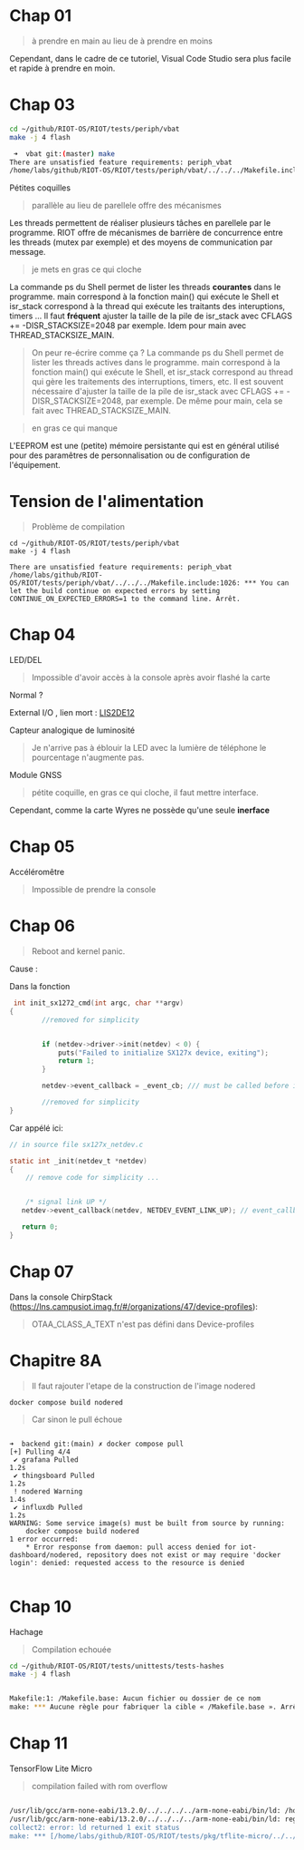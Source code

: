 
# Chap 01 


> à prendre en main au lieu de à prendre en moins

Cependant, dans le cadre de ce tutoriel, Visual Code Studio sera plus facile et rapide à prendre en moin. 







# Chap 03

```bash
cd ~/github/RIOT-OS/RIOT/tests/periph/vbat
make -j 4 flash

 ➜  vbat git:(master) make 
There are unsatisfied feature requirements: periph_vbat
/home/labs/github/RIOT-OS/RIOT/tests/periph/vbat/../../../Makefile.include:1026: *** You can let the build continue on expected errors by setting CONTINUE_ON_EXPECTED_ERRORS=1 to the command line. Arrêt.

```
Pétites coquilles 

> parallèle au lieu de parellele
> offre des mécanismes 

Les threads permettent de réaliser plusieurs tâches en parellele par le programme. 
RIOT offre de mécanismes de barrière de concurrence entre les threads (mutex par exemple) et des moyens de communication par message.


> je mets en gras ce qui cloche

La commande ps du Shell permet de lister les threads **courantes** dans le programme. 
main correspond à la fonction main() qui exécute le Shell et isr_stack 
correspond à la thread qui exécute les traitants des interuptions, timers ... 
Il faut **fréquent** ajuster la taille de la pile de isr_stack avec 
CFLAGS += -DISR_STACKSIZE=2048 par exemple. Idem pour main avec THREAD_STACKSIZE_MAIN.

> On peur re-écrire comme ça ? 
La commande ps du Shell permet de lister les threads actives dans le programme. 
main correspond à la fonction main() qui exécute le Shell, et isr_stack correspond 
au thread qui gère les traitements des interruptions, timers, etc. 
Il est souvent nécessaire d'ajuster la taille de la pile de isr_stack avec 
CFLAGS += -DISR_STACKSIZE=2048, par exemple. 
De même pour main, cela se fait avec THREAD_STACKSIZE_MAIN.

> en gras ce qui manque

L'EEPROM est une (petite) mémoire persistante qui est en général utilisé pour des paramêtres de personnalisation ou de configuration de l'équipement.



# Tension de l'alimentation

> Problème de compilation 

```
cd ~/github/RIOT-OS/RIOT/tests/periph/vbat
make -j 4 flash

There are unsatisfied feature requirements: periph_vbat
/home/labs/github/RIOT-OS/RIOT/tests/periph/vbat/../../../Makefile.include:1026: *** You can let the build continue on expected errors by setting CONTINUE_ON_EXPECTED_ERRORS=1 to the command line. Arrêt.

```


# Chap 04


LED/DEL

 > Impossible d'avoir accès à la console après avoir flashé la carte

Normal ? 


External I/O , lien mort :  [LIS2DE12](https://github.com/RIOT-OS/RIOT/tree/master/tests/driver_lis2dh12)


Capteur analogique de luminosité

> Je n'arrive pas à éblouir la LED avec la lumière de téléphone le pourcentage n'augmente pas.


Module GNSS

> pétite coquille, en gras ce qui cloche, il faut mettre interface.


Cependant, comme la carte Wyres ne possède qu'une seule **inerface** 


# Chap 05 

Accéléromêtre

> Impossible de prendre la console


# Chap 06 

> Reboot and kernel panic.

Cause : 

Dans la fonction 
```c
 int init_sx1272_cmd(int argc, char **argv)
{
        //removed for simplicity


	    if (netdev->driver->init(netdev) < 0) {
	        puts("Failed to initialize SX127x device, exiting");
	        return 1;
	    }

	    netdev->event_callback = _event_cb; /// must be called before init

        //removed for simplicity
}

```

Car appélé ici: 

```c
// in source file sx127x_netdev.c

static int _init(netdev_t *netdev)
{
    // remove code for simplicity ...


    /* signal link UP */
   netdev->event_callback(netdev, NETDEV_EVENT_LINK_UP); // event_callback is NULL here, not initialized

   return 0;
}
```


# Chap 07
Dans la console ChirpStack (https://lns.campusiot.imag.fr/#/organizations/47/device-profiles): 
> OTAA_CLASS_A_TEXT n'est pas défini dans Device-profiles



# Chapitre 8A 

> Il faut rajouter l'etape de la construction de l'image nodered
```
docker compose build nodered

```
> Car sinon le pull échoue

```

➜  backend git:(main) ✗ docker compose pull
[+] Pulling 4/4
 ✔ grafana Pulled                                                        1.2s 
 ✔ thingsboard Pulled                                                    1.2s 
 ! nodered Warning                                                       1.4s 
 ✔ influxdb Pulled                                                       1.2s 
WARNING: Some service image(s) must be built from source by running:
    docker compose build nodered
1 error occurred:
	* Error response from daemon: pull access denied for iot-dashboard/nodered, repository does not exist or may require 'docker login': denied: requested access to the resource is denied


```
# Chap 10 

Hachage

> Compilation echouée

```bash
cd ~/github/RIOT-OS/RIOT/tests/unittests/tests-hashes
make -j 4 flash


Makefile:1: /Makefile.base: Aucun fichier ou dossier de ce nom
make: *** Aucune règle pour fabriquer la cible « /Makefile.base ». Arrêt

```



# Chap 11 

TensorFlow Lite Micro 

> compilation failed with rom overflow

```bash

/usr/lib/gcc/arm-none-eabi/13.2.0/../../../../arm-none-eabi/bin/ld: /home/labs/github/RIOT-OS/RIOT/tests/pkg/tflite-micro/bin/wyres-base/tests_tflite-micro.elf section `.ARM.exidx' will not fit in region `rom'
/usr/lib/gcc/arm-none-eabi/13.2.0/../../../../arm-none-eabi/bin/ld: region `rom' overflowed by 1288 bytes
collect2: error: ld returned 1 exit status
make: *** [/home/labs/github/RIOT-OS/RIOT/tests/pkg/tflite-micro/../../../Makefile.include:751: /home/labs/github/RIOT-OS/RIOT/tests/pkg/tflite-micro/bin/wyres-base/tests_tflite-micro.elf] Error 1

```


